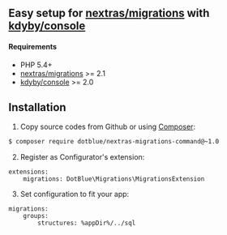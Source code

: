 ## Easy setup for [nextras/migrations](https://github.com/nextras/migrations) with [kdyby/console](https://github.com/Kdyby/Console)


#### Requirements

- PHP 5.4+
- [nextras/migrations](https://github.com/nextras/migrations) >= 2.1
- [kdyby/console](https://github.com/Kdyby/Console) >= 2.0

## Installation

1.  Copy source codes from Github or using [Composer](http://getcomposer.org/):
```sh
$ composer require dotblue/nextras-migrations-command@~1.0
```

2.  Register as Configurator's extension:
```
extensions:
	migrations: DotBlue\Migrations\MigrationsExtension
```

3.  Set configuration to fit your app:
```
migrations:
	groups:
		structures: %appDir%/../sql
```
